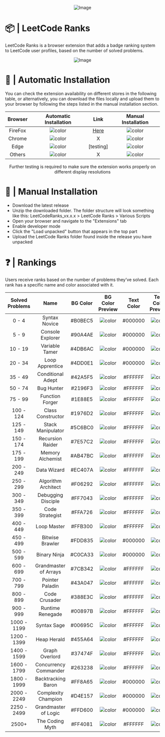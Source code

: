 <div align="center">
  
![Image](https://github.com/user-attachments/assets/f2a5c966-0eef-463e-8b5c-32335320d6b0)
</div>

# 📦 | LeetCode Ranks
LeetCode Ranks is a browser extension that adds a badge ranking system to LeetCode user profiles, based on the number of solved problems.

<div align="center">
  
![Image](https://github.com/user-attachments/assets/583f4f59-b9f7-456e-8483-b42076a70902)
</div>

# 🚀 | Automatic Installation
You can check the extension availability on different stores in the following table, or alternatively, you can download the files locally and upload them to your browser by following the steps listed in the manual installation section.
<div align="center">

|   Browser   |   Automatic Installation   |     Link     |   Manual Installation   |
|:-----------:|:--------------------------:|:------------:|:------------------------:|
|   FireFox   | ![color](https://placehold.co/100x20/00ff00/00ff00.png) |  [Here](https://addons.mozilla.org/it/firefox/addon/leet-code-ranks/)   | ![color](https://placehold.co/100x20/00ff00/00ff00.png) |
|   Chrome    | ![color](https://placehold.co/100x20/ff0000/ff0000.png) |    X      | ![color](https://placehold.co/100x20/00ff00/00ff00.png) |
|    Edge     | ![color](https://placehold.co/100x20/2196F3/2196F3.png) |  [testing]   | ![color](https://placehold.co/100x20/00ff00/00ff00.png) |
|   Others    | ![color](https://placehold.co/100x20/ff0000/ff0000.png) |    X      | ![color](https://placehold.co/100x20/00ff00/00ff00.png) |

Further testing is required to make sure the extension works properly on different display resolutions

</div>

# 🔧 | Manual Installation
- Download the latest release
- Unzip the downloaded folder. The folder structure will look something like this: LeetCodeRanks_vx.x.x > LeetCode Ranks > Various Scripts 
- Open your browser and navigate to the "Extensions" tab
- Enable developer mode
- Click the "Load unpacked" button that appears in the top part
- Upload the LeetCode Ranks folder found inside the release you have unpacked

# ❓ | Rankings
Users receive ranks based on the number of problems they’ve solved.
Each rank has a specific name and color associated with it.
<div align="center">
  
| Solved Problems     | Name                      | BG Color   | BG Color Preview                                        | Text Color | Text Color Preview
|:-------------------:|:-------------------------:|:----------:|:-------------------------------------------------------:|:-----------:|:-------------------:|
| 0 - 4               | Syntax Novice             | #B0BEC5    | ![color](https://placehold.co/100x20/B0BEC5/B0BEC5.png) | #000000 | ![color](https://placehold.co/100x20/000000/000000.png)
| 5 - 9               | Console Explorer          | #90A4AE    | ![color](https://placehold.co/100x20/90A4AE/90A4AE.png) | #000000 | ![color](https://placehold.co/100x20/000000/000000.png)
| 10 - 19             | Variable Tamer            | #4DB6AC    | ![color](https://placehold.co/100x20/4DB6AC/4DB6AC.png) | #000000 | ![color](https://placehold.co/100x20/000000/000000.png)
| 20 - 34             | Loop Apprentice           | #4DD0E1    | ![color](https://placehold.co/100x20/4DD0E1/4DD0E1.png) | #000000 | ![color](https://placehold.co/100x20/000000/000000.png)
| 35 - 49             | Conditional Adept         | #42A5F5    | ![color](https://placehold.co/100x20/42A5F5/42A5F5.png) | #FFFFFF | ![color](https://placehold.co/100x20/FFFFFF/FFFFFF.png)
| 50 - 74             | Bug Hunter                | #2196F3    | ![color](https://placehold.co/100x20/2196F3/2196F3.png) | #FFFFFF | ![color](https://placehold.co/100x20/FFFFFF/FFFFFF.png)
| 75 - 99             | Function Forger           | #1E88E5    | ![color](https://placehold.co/100x20/1E88E5/1E88E5.png) | #FFFFFF | ![color](https://placehold.co/100x20/FFFFFF/FFFFFF.png)
| 100 - 124           | Class Constructor         | #1976D2    | ![color](https://placehold.co/100x20/1976D2/1976D2.png) | #FFFFFF | ![color](https://placehold.co/100x20/FFFFFF/FFFFFF.png)
| 125 - 149           | Stack Manipulator         | #5C6BC0    | ![color](https://placehold.co/100x20/5C6BC0/5C6BC0.png) | #FFFFFF | ![color](https://placehold.co/100x20/FFFFFF/FFFFFF.png)
| 150 - 174           | Recursion Raider          | #7E57C2    | ![color](https://placehold.co/100x20/7E57C2/7E57C2.png) | #FFFFFF | ![color](https://placehold.co/100x20/FFFFFF/FFFFFF.png)
| 175 - 199           | Memory Alchemist          | #AB47BC    | ![color](https://placehold.co/100x20/AB47BC/AB47BC.png) | #FFFFFF | ![color](https://placehold.co/100x20/FFFFFF/FFFFFF.png)
| 200 - 249           | Data Wizard               | #EC407A    | ![color](https://placehold.co/100x20/EC407A/EC407A.png) | #FFFFFF | ![color](https://placehold.co/100x20/FFFFFF/FFFFFF.png)
| 250 - 299           | Algorithm Architect       | #F06292    | ![color](https://placehold.co/100x20/F06292/F06292.png) | #FFFFFF | ![color](https://placehold.co/100x20/FFFFFF/FFFFFF.png)
| 300 - 349           | Debugging Disciple        | #FF7043    | ![color](https://placehold.co/100x20/FF7043/FF7043.png) | #FFFFFF | ![color](https://placehold.co/100x20/FFFFFF/FFFFFF.png)
| 350 - 399           | Code Strategist           | #FFA726    | ![color](https://placehold.co/100x20/FFA726/FFA726.png) | #FFFFFF | ![color](https://placehold.co/100x20/FFFFFF/FFFFFF.png)
| 400 - 449           | Loop Master               | #FFB300    | ![color](https://placehold.co/100x20/FFB300/FFB300.png) | #FFFFFF | ![color](https://placehold.co/100x20/FFFFFF/FFFFFF.png)
| 450 - 499           | Bitwise Brawler           | #FDD835    | ![color](https://placehold.co/100x20/FDD835/FDD835.png) | #000000 | ![color](https://placehold.co/100x20/000000/000000.png)
| 500 - 599           | Binary Ninja              | #C0CA33    | ![color](https://placehold.co/100x20/C0CA33/C0CA33.png) | #000000 | ![color](https://placehold.co/100x20/000000/000000.png)
| 600 - 699           | Grandmaster of Arrays     | #7CB342    | ![color](https://placehold.co/100x20/7CB342/7CB342.png) | #FFFFFF | ![color](https://placehold.co/100x20/FFFFFF/FFFFFF.png)
| 700 - 799           | Pointer Paladin           | #43A047    | ![color](https://placehold.co/100x20/43A047/43A047.png) | #FFFFFF | ![color](https://placehold.co/100x20/FFFFFF/FFFFFF.png)
| 800 - 899           | Code Crusader             | #388E3C    | ![color](https://placehold.co/100x20/388E3C/388E3C.png) | #FFFFFF | ![color](https://placehold.co/100x20/FFFFFF/FFFFFF.png)
| 900 - 999           | Runtime Renegade          | #00897B    | ![color](https://placehold.co/100x20/00897B/00897B.png) | #FFFFFF | ![color](https://placehold.co/100x20/FFFFFF/FFFFFF.png)
| 1000 - 1199         | Syntax Sage               | #00695C    | ![color](https://placehold.co/100x20/00695C/00695C.png) | #FFFFFF | ![color](https://placehold.co/100x20/FFFFFF/FFFFFF.png)
| 1200 - 1399         | Heap Herald               | #455A64    | ![color](https://placehold.co/100x20/455A64/455A64.png) | #FFFFFF | ![color](https://placehold.co/100x20/FFFFFF/FFFFFF.png)
| 1400 - 1599         | Graph Overlord            | #37474F    | ![color](https://placehold.co/100x20/37474F/37474F.png) | #FFFFFF | ![color](https://placehold.co/100x20/FFFFFF/FFFFFF.png)
| 1600 - 1799         | Concurrency Commander     | #263238    | ![color](https://placehold.co/100x20/263238/263238.png) | #FFFFFF | ![color](https://placehold.co/100x20/FFFFFF/FFFFFF.png)
| 1800 - 1999         | Backtracking Baron        | #FF8A65    | ![color](https://placehold.co/100x20/FF8A65/FF8A65.png) | #000000 | ![color](https://placehold.co/100x20/000000/000000.png)
| 2000 - 2249         | Complexity Champion       | #D4E157    | ![color](https://placehold.co/100x20/D4E157/D4E157.png) | #000000 | ![color](https://placehold.co/100x20/000000/000000.png)
| 2250 - 2499         | Grandmaster of Logic      | #FFD600    | ![color](https://placehold.co/100x20/FFD600/FFD600.png) | #000000 | ![color](https://placehold.co/100x20/000000/000000.png)
| 2500+               | The Coding Myth           | #FF4081    | ![color](https://placehold.co/100x20/FF4081/FF4081.png) | #FFFFFF | ![color](https://placehold.co/100x20/FFFFFF/FFFFFF.png)

</div>



